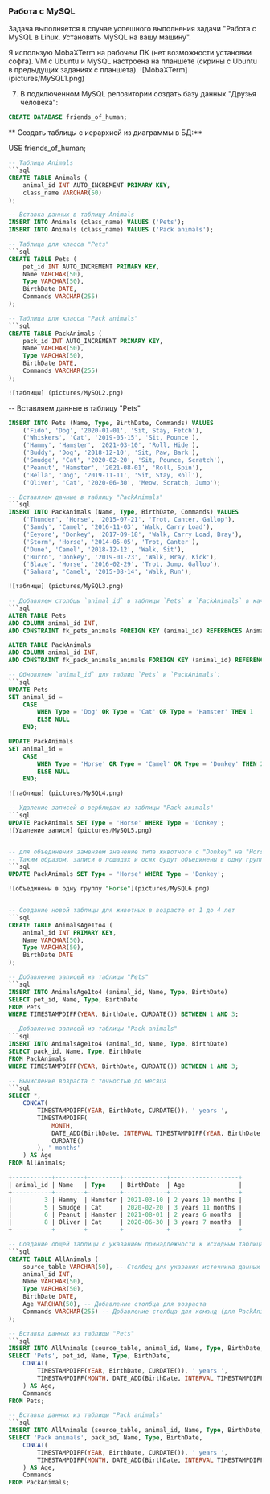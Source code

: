 ### Работа с MySQL

Задача выполняется в случае успешного выполнения задачи "Работа с MySQL в Linux. Установить MySQL на вашу машину".

Я использую MobaXTerm на рабочем ПК (нет возможности установки софта). VM с Ubuntu и MySQL настроена на планшете (скрины с Ubuntu в предыдущих заданиях с планшета).
![MobaXTerm] (pictures/MySQL1.png)

7. В подключенном MySQL репозитории создать базу данных "Друзья человека":
```sql
CREATE DATABASE friends_of_human;
```

** Создать таблицы с иерархией из диаграммы в БД:**

USE friends_of_human;
```sql
-- Таблица Animals
```sql
CREATE TABLE Animals (
    animal_id INT AUTO_INCREMENT PRIMARY KEY,
    class_name VARCHAR(50)
);

-- Вставка данных в таблицу Animals
INSERT INTO Animals (class_name) VALUES ('Pets');
INSERT INTO Animals (class_name) VALUES ('Pack animals');

-- Таблица для класса "Pets"
```sql
CREATE TABLE Pets (
    pet_id INT AUTO_INCREMENT PRIMARY KEY,
    Name VARCHAR(50),
    Type VARCHAR(50),
    BirthDate DATE,
    Commands VARCHAR(255)
);

-- Таблица для класса "Pack animals"
```sql
CREATE TABLE PackAnimals (
    pack_id INT AUTO_INCREMENT PRIMARY KEY,
    Name VARCHAR(50),
    Type VARCHAR(50),
    BirthDate DATE,
    Commands VARCHAR(255)
);

![таблицы] (pictures/MySQL2.png)
```

-- Вставляем данные в таблицу "Pets"
```sql
INSERT INTO Pets (Name, Type, BirthDate, Commands) VALUES
    ('Fido', 'Dog', '2020-01-01', 'Sit, Stay, Fetch'),
    ('Whiskers', 'Cat', '2019-05-15', 'Sit, Pounce'),
    ('Hammy', 'Hamster', '2021-03-10', 'Roll, Hide'),
    ('Buddy', 'Dog', '2018-12-10', 'Sit, Paw, Bark'),
    ('Smudge', 'Cat', '2020-02-20', 'Sit, Pounce, Scratch'),
    ('Peanut', 'Hamster', '2021-08-01', 'Roll, Spin'),
    ('Bella', 'Dog', '2019-11-11', 'Sit, Stay, Roll'),
    ('Oliver', 'Cat', '2020-06-30', 'Meow, Scratch, Jump');

-- Вставляем данные в таблицу "PackAnimals"
```sql
INSERT INTO PackAnimals (Name, Type, BirthDate, Commands) VALUES
    ('Thunder', 'Horse', '2015-07-21', 'Trot, Canter, Gallop'),
    ('Sandy', 'Camel', '2016-11-03', 'Walk, Carry Load'),
    ('Eeyore', 'Donkey', '2017-09-18', 'Walk, Carry Load, Bray'),
    ('Storm', 'Horse', '2014-05-05', 'Trot, Canter'),
    ('Dune', 'Camel', '2018-12-12', 'Walk, Sit'),
    ('Burro', 'Donkey', '2019-01-23', 'Walk, Bray, Kick'),
    ('Blaze', 'Horse', '2016-02-29', 'Trot, Jump, Gallop'),
    ('Sahara', 'Camel', '2015-08-14', 'Walk, Run');

![таблицы] (pictures/MySQL3.png)

-- Добавляем столбцы `animal_id` в таблицы `Pets` и `PackAnimals` в качестве внешних ключей:
```sql
ALTER TABLE Pets
ADD COLUMN animal_id INT,
ADD CONSTRAINT fk_pets_animals FOREIGN KEY (animal_id) REFERENCES Animals(animal_id);

ALTER TABLE PackAnimals
ADD COLUMN animal_id INT,
ADD CONSTRAINT fk_pack_animals_animals FOREIGN KEY (animal_id) REFERENCES Animals(animal_id);

-- Обновляем `animal_id` для таблиц `Pets` и `PackAnimals`:
```sql
UPDATE Pets
SET animal_id =
    CASE
        WHEN Type = 'Dog' OR Type = 'Cat' OR Type = 'Hamster' THEN 1
        ELSE NULL
    END;

UPDATE PackAnimals
SET animal_id =
    CASE
        WHEN Type = 'Horse' OR Type = 'Camel' OR Type = 'Donkey' THEN 2
        ELSE NULL
    END;

![таблицы] (pictures/MySQL4.png)

-- Удаление записей о верблюдах из таблицы "Pack animals"
```sql
UPDATE PackAnimals SET Type = 'Horse' WHERE Type = 'Donkey';
![Удаление записи] (pictures/MySQL5.png)


-- для объединения заменяем значение типа животного с "Donkey" на "Horse".
-- Таким образом, записи о лошадях и осях будут объединены в одну группу.
```sql
UPDATE PackAnimals SET Type = 'Horse' WHERE Type = 'Donkey';

![объединены в одну группу "Horse"](pictures/MySQL6.png)


-- Создание новой таблицы для животных в возрасте от 1 до 4 лет
```sql
CREATE TABLE AnimalsAge1to4 (
    animal_id INT PRIMARY KEY,
    Name VARCHAR(50),
    Type VARCHAR(50),
    BirthDate DATE
);

-- Добавление записей из таблицы "Pets"
```sql
INSERT INTO AnimalsAge1to4 (animal_id, Name, Type, BirthDate)
SELECT pet_id, Name, Type, BirthDate
FROM Pets
WHERE TIMESTAMPDIFF(YEAR, BirthDate, CURDATE()) BETWEEN 1 AND 3;

-- Добавление записей из таблицы "Pack animals"
```sql
INSERT INTO AnimalsAge1to4 (animal_id, Name, Type, BirthDate)
SELECT pack_id, Name, Type, BirthDate
FROM PackAnimals
WHERE TIMESTAMPDIFF(YEAR, BirthDate, CURDATE()) BETWEEN 1 AND 3;

-- Вычисление возраста с точностью до месяца
```sql
SELECT *,
    CONCAT(
        TIMESTAMPDIFF(YEAR, BirthDate, CURDATE()), ' years ',
        TIMESTAMPDIFF(
            MONTH,
            DATE_ADD(BirthDate, INTERVAL TIMESTAMPDIFF(YEAR, BirthDate, CURDATE()) YEAR),
            CURDATE()
        ), ' months'
    ) AS Age
FROM AllAnimals;

+-----------+--------+---------+------------+-------------------+
| animal_id | Name   | Type    | BirthDate  | Age               |
+-----------+--------+---------+------------+-------------------+
|         3 | Hammy  | Hamster | 2021-03-10 | 2 years 10 months |
|         5 | Smudge | Cat     | 2020-02-20 | 3 years 11 months |
|         6 | Peanut | Hamster | 2021-08-01 | 2 years 6 months  |
|         8 | Oliver | Cat     | 2020-06-30 | 3 years 7 months  |
+-----------+--------+---------+------------+-------------------+

-- Создание общей таблицы с указанием принадлежности к исходным таблицам
```sql
CREATE TABLE AllAnimals (
    source_table VARCHAR(50), -- Столбец для указания источника данных
    animal_id INT,
    Name VARCHAR(50),
    Type VARCHAR(50),
    BirthDate DATE,
    Age VARCHAR(50), -- Добавление столбца для возраста
    Commands VARCHAR(255) -- Добавление столбца для команд (для PackAnimals)
);

-- Вставка данных из таблицы "Pets"
```sql
INSERT INTO AllAnimals (source_table, animal_id, Name, Type, BirthDate, Age, Commands)
SELECT 'Pets', pet_id, Name, Type, BirthDate,
    CONCAT(
        TIMESTAMPDIFF(YEAR, BirthDate, CURDATE()), ' years ',
        TIMESTAMPDIFF(MONTH, DATE_ADD(BirthDate, INTERVAL TIMESTAMPDIFF(YEAR, BirthDate, CURDATE()) YEAR), CURDATE()), ' months'
    ) AS Age,
    Commands
FROM Pets;

-- Вставка данных из таблицы "Pack animals"
```sql
INSERT INTO AllAnimals (source_table, animal_id, Name, Type, BirthDate, Age, Commands)
SELECT 'Pack animals', pack_id, Name, Type, BirthDate,
    CONCAT(
        TIMESTAMPDIFF(YEAR, BirthDate, CURDATE()), ' years ',
        TIMESTAMPDIFF(MONTH, DATE_ADD(BirthDate, INTERVAL TIMESTAMPDIFF(YEAR, BirthDate, CURDATE()) YEAR), CURDATE()), ' months'
    ) AS Age,
    Commands
FROM PackAnimals;

